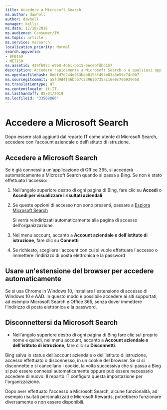 ```yaml
---
title: Accedere a Microsoft Search
ms.author: dawholl
author: dawholl
manager: kellis
ms.date: 12/18/2018
ms.audience: Consumer/IW
ms.topic: article
ms.service: mssearch
localization_priority: Normal
search.appverid:
- BFB160
- MET150
ms.assetid: 429fb92c-e968-4d61-be15-6ecebfdbd157
description: Accedere rapidamente a Microsoft Search o a qualsiasi app di Office 365 con un account aziendale o dell'istituto di istruzione
ms.openlocfilehash: 0edfd7d244e953beb8153f494e83a3e59c74c007
ms.sourcegitcommit: a5fd9d4f46bbb7c539630735ac16e0c786939e5d
ms.translationtype: HT
ms.contentlocale: it-IT
ms.lasthandoff: 05/01/2019
ms.locfileid: "33508866"
---
```

# <a name="sign-in-to-microsoft-search"></a>Accedere a Microsoft Search

Dopo essere stati aggiunti dal reparto IT come utente di Microsoft Search, accedere con l'account aziendale o dell'istituto di istruzione.
  
## <a name="sign-in-to-microsoft-search"></a>Accedere a Microsoft Search

Se è già connessi a un'applicazione di Office 365, si accederà automaticamente a Microsoft Search quando si passa a Bing. Se non è stato effettuato l'accesso:
  
1. Nell'angolo superiore destro di ogni pagina di Bing, fare clic su **Accedi** o **Accedi per visualizzare i risultati aziendali**
    
2. Se queste opzioni di accesso non sono presenti, passare a [Esplora Microsoft Search](https://www.bing.com/business/explore)
    
    Si verrà reindirizzati automaticamente alla pagina di accesso dell'organizzazione.
    
3. Nel menu account, accanto a **Account aziendale o dell'istituto di istruzione**, fare clic su **Connetti**
    
4. Se richiesto, scegliere l'account con cui si vuole effettuare l'accesso o immettere l'indirizzo di posta elettronica e la password
    
## <a name="use-a-browser-extension-to-sign-in-automatically"></a>Usare un'estensione del browser per accedere automaticamente

Se si usa Chrome in Windows 10, installare l'estensione di accesso di Windows 10 e AAD. In questo modo è possibile accedere ai siti supportati, ad esempio Microsoft Search e Office 365, senza dover immettere l'indirizzo di posta elettronica e la password.
  
## <a name="sign-out-of-microsoft-search"></a>Disconnettersi da Microsoft Search

- Nell'angolo superiore destro di ogni pagina di Bing fare clic sul proprio nome e quindi, nel menu account, accanto a **Account aziendale o dell'istituto di istruzione**, fare clic su **Disconnetti**.
    
Bing salva lo status dell’account aziendale o dell’istituto di istruzione, accesso effettuato o disconnesso, in un cookie del browser. Se ci si disconnette e si cancellano i cookie, la volta successiva che si passa a Bing si può essere connessi automaticamente oppure può essere necessario accedere di nuovo. Il reparto IT configura questa impostazione per l'organizzazione.
  
Dopo aver effettuato l'accesso a Microsoft Search, alcune funzionalità, ad esempio risultati personalizzati e Microsoft Rewards, potrebbero funzionare diversamente o non essere disponibili.

  

